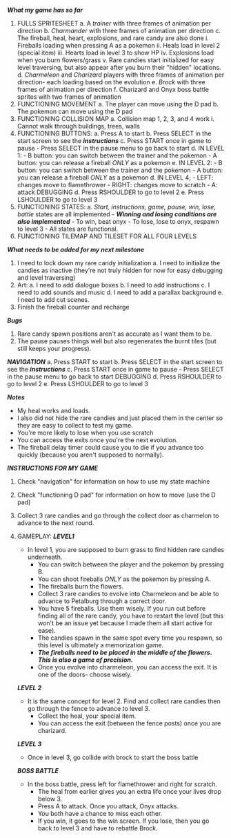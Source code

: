 ***What my game has so far***
1. FULLS SPRITESHEET
    a. A *trainer* with three frames of animation per direction
    b. *Charmander* with three frames of animation per direction
    c. The fireball, heal, heart, explosions, and rare candy are also done
        i. Fireballs loading when pressing A as a pokemon
        ii. Heals load in level 2 (special item)
        iii. Hearts load in level 3 to show HP
        iv. Explosions load when you burn flowers/grass
        v. Rare candies start initialized for easy level traversing, but also appear after you burn their "hidden" locations.
    d. *Charmeleon* and *Charizard* players with three frames of animation per direction- each loading based on the evolution
    e. *Brock* with three frames of animation per direction
    f. Charizard and Onyx boss battle sprites with two frames of animation
2. FUNCTIONING MOVEMENT
    a. The player can move using the D pad
    b. The pokemon can move using the D pad
3. FUNCTIONING COLLISION MAP
    a. Collision map 1, 2, 3, and 4 work
        i. Cannot walk through buildings, trees, walls
4. FUNCTIONING BUTTONS:
    a. Press A to start
    b. Press SELECT in the start screen to see the ***instructions***
    c. Press START once in game to pause
        - Press SELECT in the pause menu to go back to start
    d. IN LEVEL 1: 
        - B button: you can switch between the trainer and the pokemon
        - A button: you can release a fireball *ONLY* as a pokemon
    e. IN LEVEL 2: 
        - B button: you can switch between the trainer and the pokemon
        - A button: you can release a fireball *ONLY* as a pokemon
    d. IN LEVEL 4;
        - LEFT: changes move to flamethrower
        - RIGHT: changes move to scratch
        - A: attack
    DEBUGGING
    d. Press RSHOULDER to go to level 2
    e. Press LSHOULDER to go to level 3
5. FUNCTIONING STATES:
    a. *Start, instructions, game, pause, win, lose, battle* states are all implemented
        - ***Winning and losing conditions are also implemented***
            - To win, beat onyx
            - To lose, lose to onyx, respawn to level 3
        - All states are functional.
6. FUNCTIONING TILEMAP AND TILESET FOR ALL FOUR LEVELS

***What needs to be added for my next milestone***
1. I need to lock down my rare candy initialization
    a. I need to initialize the candies as inactive (they're not truly hidden for now for easy debugging and level traversing)
2. Art:
    a. I need to add dialogue boxes
    b. I need to add instructions
    c. I need to add sounds and music
    d. I need to add a parallax background
    e. I need to add cut scenes.
3. Finish the fireball counter and recharge

***Bugs***
1. Rare candy spawn positions aren't as accurate as I want them to be.
2. The pause pauses things well but also regenerates the burnt tiles (but still keeps your progress).

***NAVIGATION***
a. Press START to start
b. Press SELECT in the start screen to see the ***instructions***
c. Press START once in game to pause
    - Press SELECT in the pause menu to go back to start
DEBUGGING
    d. Press RSHOULDER to go to level 2
    e. Press LSHOULDER to go to level 3

***Notes***
- My heal works and loads.
- I also did not hide the rare candies and just placed them in the center so they are easy to collect to test my game.
- You're more likely to lose when you use scratch
- You can access the exits once you're the next evolution. 
- The fireball delay timer could cause you to die if you advance too quickly (because you aren't supposed to normally).

***INSTRUCTIONS FOR MY GAME***
1. Check "navigation" for information on how to use my state machine
2. Check "functioning D pad" for information on how to move (use the D pad)
3. Collect 3 rare candies and go through the collect door as charmelon to advance to the next round. 
4. GAMEPLAY:
    ***LEVEL1***
    - In level 1, you are supposed to burn grass to find hidden rare candies underneath.
        - You can switch between the player and the pokemon by pressing B.
        - You can shoot fireballs *ONLY* as the pokemon by pressing A.
        - The fireballs burn the flowers.
        - Collect 3 rare candies to evolve into Charmeleon and be able to advance to Petalburg through a correct door.
        - You have 5 fireballs. Use them wisely. If you run out before finding all of the rare candy, you have to restart the level (but this won't be an issue yet because I made them all start active for ease). 
        - The candies spawn in the same spot every time you respawn, so this level is ultimately a memorization game. 
        - ***The fireballs need to be placed in the middle of the flowers. This is also a game of precision.***
        - Once you evolve into charmeleon, you can access the exit. It is one of the doors- choose wisely.
    
    ***LEVEL 2***
    - It is the same concept for level 2. Find and collect rare candies then go through the fence to advance to level 3.
      - Collect the heal, your special item.
      - You can access the exit (between the fence posts) once you are charizard.
    
    ***LEVEL 3***
    - Once in level 3, go collide with brock to start the boss battle
    
    ***BOSS BATTLE***
    - In the boss battle, press left for flamethrower and right for scratch.
        - The heal from earlier gives you an extra life once your lives drop below 3. 
        - Press A to attack. Once you attack, Onyx attacks.
        - You both have a chance to miss each other.
        - If you win, it goes to the win screen. If you lose, then you go back to level 3 and have to rebattle Brock.